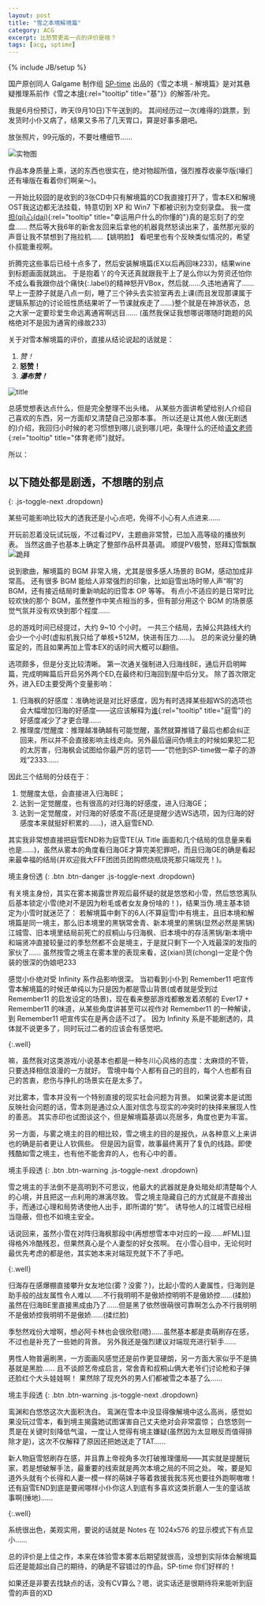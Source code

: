 ```yaml
---
layout: post
title: "雪之本境解境篇"
category: ACG
excerpt: 比怒赞更高一点的评价是啥？
tags: [acg, sptime]
---
```

{% include JB/setup %}

国产原创同人 Galgame 制作组 [SP-time](http://sp-time.com/) 出品的《雪之本境 - 解境篇》是对其悬疑推理系前作《雪之本[境](){:rel="tooltip" title="基"}》的解答/补完。

我是6月份预订，昨天(9月10日)下午送到的。
其间经历过一次(难得的)跳票，到发货时小仆又病了，结果又多吊了几天胃口，算是好事多磨吧。

放张照片，99元版的，不要吐槽细节……

![实物图]({{BASE_PATH}}/images/snowtrap1.jpg)

作品本身质量上乘，送的东西也很实在，绝对物超所值，强烈推荐收豪华版(壕们还有壕版在看着你们啊亲～)。

一开始比较囧的是收到的3张CD中只有解境篇的CD我直接打开了，雪本EX和解境OST我这边都无法挂载，特意切到 XP 和 Win7 下都被识别为空刻录盘。
我一度[担(qi)心(dai)](){:rel="tooltip" title="幸运用户什么的你懂的"}真的是忘刻了的空盘……
然后等大我6年的新舍友回来后拿他的机器竟然怒读出来了，虽然那光驱的声音让我不禁想到了拖拉机……【姚明脸】
看吧里也有个反映类似情况的，希望仆叔能重视啊。

折腾完这些事后已经十点多了，然后安装解境篇(EX以后再回味233)，结果wine到标题画面就跳出。
于是抱着<span>丫的今天还真就跟我干上了是么你以为劳资还怕你不成么看我跟你战个痛快</span>{:.label}的精神怒开VBox，然后就……久违地通宵了……
早上一歪脖子就是八点一刻，睡了三个钟头去实验室再去上课(而且发现那课属于逻辑系那边的讨论班性质结果听了一节课就疾走了……)整个就是在神游状态，总之大家一定要珍爱生命远离通宵啊远目……
(虽然我保证我想哪说哪随时跑题的风格绝对不是因为通宵的缘故233)

关于对雪本解境篇的评价，直接从结论说起的话就是：

1. *赞！*
2. **怒赞！**
3. ***瀑布赞！***

![title]({{BASE_PATH}}/images/snowtrap2.jpg)

总感觉想表达点什么，但是完全整理不出头绪。
从某些方面讲希望给别人介绍自己喜欢的东西，另一方面却又清楚自己没那本事。
所以还是让其他人做(无剧透的)介绍，我回归小时候的老习惯想到哪儿说到哪儿吧，条理什么的还给[语文老师](){:rel="tooltip" title="体育老师"}就好。

所以：

## 以下随处都是剧透，不想瞎的别点
{: .js-toggle-next .dropdown}

<div markdown="1">

某些可能影响比较大的透我还是小心点吧，免得不小心有人点进来……

开玩前忍着没玩试玩版，不过看过PV，主题曲非常赞，已加入高等级的播放列表。
当然这曲子也基本上确定了整部作品杯具基调。
顺提PV极赞，怒拜幻雪飘飘![跪拜]({{BASE_PATH}}/images/bai.gif)

说到歌曲，解境篇的 BGM 非常入境，尤其是很多感人场景的 BGM，感动加成非常高。
还有很多 BGM 能给人非常强烈的印象，比如庭雪出场时带人声“啊”的 BGM，还有接近结局时重新响起的旧雪本 OP 等等。
有点小不适应的是日常时比较欢快的那个 BGM，虽然整作中笑点相当的多，但有部分用这个 BGM 的场景感觉气氛并没有欢快到那个程度……

总的游戏时间已经提过，大约 9~10 个小时。
一共三个结局，去掉公共路线大约会少一个小时(虚拟机我只给了单核+512M，快进有压力……)。
总的来说分量的确蛮足的，而且如果再加上雪本EX的话时间大概可以翻倍。

选项颇多，但是分支比较清晰。
第一次通关强制进入归海线BE，通后开启明眸篇，完成明眸篇后开启另外两个ED,在最终和归海回到屋中后分叉。
除了首次限定外，进入ED主要受两个变量影响：

1. 归海枫的好感度：准确地说是对比好感度，因为有时选择某些超WS的选项也会大幅增加归海的好感度——这应该解释为[谁](){:rel="tooltip" title="庭雪"}的好感度减少了才更合理……
2. 推理度/觉醒度：推理越准确越有可能觉醒，虽然就算推错了最后也都会纠正回来，所以并不会直接影响主线走向。另外最后逼问伪境主的时候如果犯二犯的太厉害，归海枫会试图给你最严厉的惩罚——“罚他到SP-time做一辈子的游戏”2333……

因此三个结局的分歧在于：

1. 觉醒度太低，会直接进入归海BE；
2. 达到一定觉醒度，也有很高的对归海的好感度，进入归海GE；
3. 达到一定觉醒度，对归海的好感度不高(还是提醒少选WS选项，因为归海的好感度本来就挺好积累的……)，进入庭雪END.

其实我非常想直接把庭雪END称为庭雪TE(从 Title 画面和几个结局的信息量来看也是……)，虽然从雾本的角度看归海GE才算完美犯罪吧，而且归海GE的确是看起来最幸福的结局(并欢迎我大FFF团团员团购燃烧瓶烧死那只端现充！)。

境主身份透
{: .btn .btn-danger .js-toggle-next .dropdown}

<div markdown="1">
有关境主身份，其实在雾本揭露世界观后最怀疑的就是悠悠和小雪，然后悠悠离队后基本锁定小雪(绝对不是因为粉毛或者女友身份啥的！)，结果当伪.境主基本锁定为小雪时就迷茫了：
若解境篇中剩下的6人(不算庭雪)中有境主，且旧本境和解境篇是同一境主，那么旧本境里的黑锅常舍青、新本境里的黑锅(显然必然是黑锅)江城雪、旧本境里结局前死亡的叔桐山与归海枫、旧本境中的存活黑锅/新本境中和端贤冲直接较量过的季愁然都不会是境主，于是就只剩下一个入戏最深的发指的家伙了……
虽然按雪之境主在雾本里的表现来看，这(xian)货(chong)一定是个伪装的很深的伪娘吧233

感觉小仆绝对受 Infinity 系作品影响很深。
当初看到小仆到 Remember11 吧宣传雪本解境篇的时候还单纯以为只是因为都是雪山背景(或者就是受到过 Remember11 的启发设定的场景)，现在看来整部游戏都散发着浓郁的 Ever17 + Remember11 的味道，从某些角度讲甚至可以视作对 Remember11 的一种解读，到 Remember11 吧宣传实在是再合适不过了。
因为 Infinity 系是不能剧透的，具体就不说更多了，同时玩过二者的应该会有感觉吧。
</div>
{:.well}

嘛，虽然我对这类游戏/小说基本也都是一种冬川心风格的态度：太麻烦的不管，只要选择相信浪漫的一方就好。
雪境中每个人都有自己的目的，每个人也都有自己的苦衷，悲伤与挣扎的场景实在是太多了。

对比雾本，雪本并没有一个特别直接的现实社会问题为背景。
如果说雾本是试图反映社会问题的话，雪本则是通过众人面对信念与现实的冲突时的抉择来展现人性的善恶。
其实赤印也试图谈这个，但是解境篇基调以亮居多，角度也更为丰富。

另一方面，与雾之境主的目的相比较，雪之境主的目的是报仇，从各种意义上来讲也的确是前者更让人钦佩些。
但是因为庭雪，故事最终离开了复仇的线路。即使残酷如雪之境主，也有他不能舍弃的人，也有心中的善。

境主手段透
{: .btn .btn-warning .js-toggle-next .dropdown}

<div markdown="1">

雪之境主的手法倒不是高明到不可思议，他最大的武器就是身处暗处却清楚每个人的心境，并且把这一点利用的淋漓尽致。
雪之境主隐藏自己的方式就是不直接出手，而通过心理和局势诱使他人出手，即所谓的“势”。
诱导他人的江城雪已经相当隐蔽，但也不如境主安全。

话说回来，虽然小雪在对阵归海枫那段中(再想想雪本中对应的一段……#FML)显得格外冷酷残忍，但果然真心是个人妻型的好女孩啊。
在小雪心目中，无论何时最优先考虑的都是他，其实她本来对端现充就下不了手吧。
</div>
{:.well}

归海存在感爆棚直接攀升女友地位(雾？没雾？)，比起小雪的人妻属性，归海则是助手般的战友属性令人难以……不行我明明不是傲娇控明明不是傲娇控……(揉脸)
虽然在归海BE里直接黑成由乃了……但是黑了依然很萌很可靠啊怎么办不行我明明不是傲娇控我明明不是傲娇……(揉烂脸)

季愁然戏份大增啊，想必阿卡林也会很欣慰(嗯)……虽然基本都是卖萌刷存在感，不过也是补充了一些她的背景。
另外我还是强烈建议对端现充进行斩手……

男性人物普遍刷黑，一方面画风感觉还是前作更显硬朗，另一方面大家似乎不是搞基就是黑脸……
且不谈颜艺帝成启言，常舍青和叔桐山俩大老爷们讨论枪和子弹还脸红个大头娃娃啊！
果然除了现充外的男人们都被雪之本基了么……

境主手段透
{: .btn .btn-warning .js-toggle-next .dropdown}

<div markdown="1">
鸾渊和白悠悠这次大面积洗白。
鸾渊在雪本中没显得像解境中这么高尚，感觉如果没玩过雪本，看到境主揭露她试图谋害自己丈夫绝对会非常震惊；
白悠悠则一贯是在关键时刻降低气温，一度让人觉得有境主嫌疑(虽然因为太显眼反而值得排除才是)，这次不仅解释了原因还把她送走了TAT……

新人物庭雪怒刷存在感，并且靠上帝视角多次打破推理僵局——其实就是提醒玩家，若是想破解手法，最重要的线索就是两次本境之局的不同之处。
唉，要是知道外头就有个长得和人妻一模一样的萌妹子等着救援我我冻死也要往外跑啊嗷嗷！
还有庭雪END到底是要闹哪样小仆你这人到底有多喜欢这类折磨人一生的童话故事啊(捶地)……
</div>
{:.well}

系统很出色，美观实用，要说的话就是 Notes 在 1024x576 的显示模式下有点显小……

总的评价是上佳之作，本来在体验雪本雾本后期望就很高，没想到实际体会解境篇后还是能超出自己的期待，的确是不容错过的作品，SP-time 你们好样的！

如果还是非要去找缺点的话，没有CV算么？嗯，说实话还是很期待将来能听到庭雪的声音的XD

</div>
